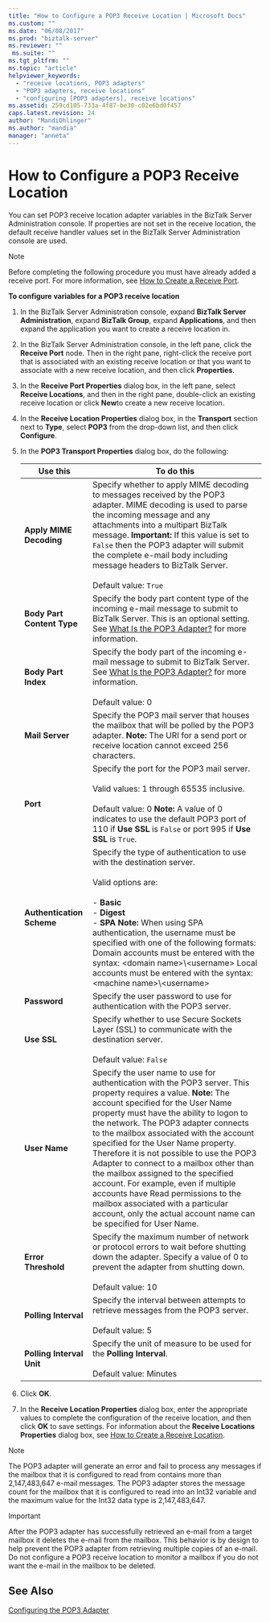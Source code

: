 ```yaml
---
title: "How to Configure a POP3 Receive Location | Microsoft Docs"
ms.custom: ""
ms.date: "06/08/2017"
ms.prod: "biztalk-server"
ms.reviewer: ""
 ms.suite: ""
ms.tgt_pltfrm: ""
ms.topic: "article"
helpviewer_keywords: 
  - "receive locations, POP3 adapters"
  - "POP3 adapters, receive locations"
  - "configuring [POP3 adapters], receive locations"
ms.assetid: 259cd105-733a-4f87-be30-c02e6bd0f457
caps.latest.revision: 24
author: "MandiOhlinger"
ms.author: "mandia"
manager: "anneta"
---
```

# How to Configure a POP3 Receive Location
You can set POP3 receive location adapter variables in the BizTalk Server Administration console. If properties are not set in the receive location, the default receive handler values set in the BizTalk Server Administration console are used.  
  
> [!NOTE]
>  Before completing the following procedure you must have already added a receive port. For more information, see [How to Create a Receive Port](../core/how-to-create-a-receive-port.md).  
  
 **To configure variables for a POP3 receive location**  
  
1.  In the BizTalk Server Administration console, expand **BizTalk Server Administration**, expand **BizTalk Group**, expand **Applications**, and then expand the application you want to create a receive location in.  
  
2.  In the BizTalk Server Administration console, in the left pane, click the **Receive Port** node. Then in the right pane, right-click the receive port that is associated with an existing receive location or that you want to associate with a new receive location, and then click **Properties**.  
  
3.  In the **Receive Port Properties** dialog box, in the left pane, select **Receive Locations**, and then in the right pane, double-click an existing receive location or click **New**to create a new receive location.  
  
4.  In the **Receive Location Properties** dialog box, in the **Transport** section next to **Type**, select **POP3** from the drop-down list, and then click **Configure**.  
  
5.  In the **POP3 Transport Properties** dialog box, do the following:  
  
    |**Use this**|**To do this**|  
    |------------------|--------------------|  
    |**Apply MIME Decoding**|Specify whether to apply MIME decoding to messages received by the POP3 adapter. MIME decoding is used to parse the incoming message and any attachments into a multipart BizTalk message. **Important:**  If this value is set to `False` then the POP3 adapter will submit the complete e-mail body including message headers to BizTalk Server. <br /><br /> Default value: `True`|  
    |**Body Part Content Type**|Specify the body part content type of the incoming e-mail message to submit to BizTalk Server. This is an optional setting. See [What Is the POP3 Adapter?](../core/what-is-the-pop3-adapter.md) for more information.|  
    |**Body Part Index**|Specify the body part of the incoming e-mail message to submit to BizTalk Server. See [What Is the POP3 Adapter?](../core/what-is-the-pop3-adapter.md) for more information.<br /><br /> Default value: 0|  
    |**Mail Server**|Specify the POP3 mail server that houses the mailbox that will be polled by the POP3 adapter. **Note:**  The URI for a send port or receive location cannot exceed 256 characters.|  
    |**Port**|Specify the port for the POP3 mail server.<br /><br /> Valid values: 1 through 65535 inclusive.<br /><br /> Default value: 0 **Note:**  A value of 0 indicates to use the default POP3 port of 110 if **Use SSL** is `False` or port 995 if **Use SSL** is `True`.|  
    |**Authentication Scheme**|Specify the type of authentication to use with the destination server.<br /><br /> Valid options are:<br /><br /> -   **Basic**<br />-   **Digest**<br />-   **SPA** **Note:**  When using SPA authentication, the username must be specified with one of the following formats: Domain accounts must be entered with the syntax: \<domain name>\\<username\> Local accounts must be entered with the syntax: \<machine name>\\<username\>|  
    |**Password**|Specify the user password to use for authentication with the POP3 server.|  
    |**Use SSL**|Specify whether to use Secure Sockets Layer (SSL) to communicate with the destination server.<br /><br /> Default value: `False`|  
    |**User Name**|Specify the user name to use for authentication with the POP3 server. This property requires a value. **Note:**  The account specified for the User Name property must have the ability to logon to the network. The POP3 adapter connects to the mailbox associated with the account specified for the User Name property. Therefore it is not possible to use the POP3 Adapter to connect to a mailbox other than the mailbox assigned to the specified account. For example, even if multiple accounts have Read permissions to the mailbox associated with a particular account, only the actual account name can be specified for User Name.|  
    |**Error Threshold**|Specify the maximum number of network or protocol errors to wait before shutting down the adapter. Specify a value of 0 to prevent the adapter from shutting down.<br /><br /> Default value: 10|  
    |**Polling Interval**|Specify the interval between attempts to retrieve messages from the POP3 server.<br /><br /> Default value: 5|  
    |**Polling Interval Unit**|Specify the unit of measure to be used for the **Polling Interval**.<br /><br /> Default value: Minutes|  
  
6.  Click **OK**.  
  
7.  In the **Receive Location Properties** dialog box, enter the appropriate values to complete the configuration of the receive location, and then click **OK** to save settings. For information about the **Receive Locations Properties** dialog box, see [How to Create a Receive Location](../core/how-to-create-a-receive-location.md).  
  
> [!NOTE]
>  The POP3 adapter will generate an error and fail to process any messages if the mailbox that it is configured to read from contains more than 2,147,483,647 e-mail messages. The POP3 adapter stores the message count for the mailbox that it is configured to read into an Int32 variable and the maximum value for the Int32 data type is 2,147,483,647.  
  
> [!IMPORTANT]
>  After the POP3 adapter has successfully retrieved an e-mail from a target mailbox it deletes the e-mail from the mailbox. This behavior is by design to help prevent the POP3 adapter from retrieving multiple copies of an e-mail. Do not configure a POP3 receive location to monitor a mailbox if you do not want the e-mail in the mailbox to be deleted.  
  
## See Also  
 [Configuring the POP3 Adapter](../core/configuring-the-pop3-adapter.md)